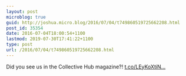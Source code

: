 ```yaml
---
layout: post
microblog: true
guid: http://joshua.micro.blog/2016/07/04/t749860519725662208.html
post_id: 35354
date: 2016-07-04T18:00:54+1100
lastmod: 2019-07-30T17:41:22+1100
type: post
url: /2016/07/04/t749860519725662208.html
---
```

Did you see us in the Collective Hub magazine?! [t.co/LEyKoXtiN...](https://t.co/LEyKoXtiNX)
